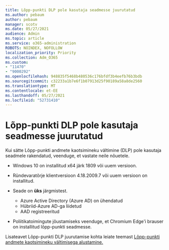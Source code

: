 ```yaml
---
title: Lõpp-punkti DLP pole kasutaja seadmesse juurutatud
ms.author: pebaum
author: pebaum
manager: scotv
ms.date: 05/27/2021
audience: Admin
ms.topic: article
ms.service: o365-administration
ROBOTS: NOINDEX, NOFOLLOW
localization_priority: Priority
ms.collection: Adm_O365
ms.custom:
- "11470"
- "9000292"
ms.openlocfilehash: 948835f5468b480536c176bfdf3b4eefb76b3bdb
ms.sourcegitcommit: c32233a1b7e6f1b07913d25f90189a58a8de2560
ms.translationtype: MT
ms.contentlocale: et-EE
ms.lasthandoff: 05/27/2021
ms.locfileid: "52731410"
---
```

# <a name="endpoint-dlp-not-deployed-to-users-device"></a>Lõpp-punkti DLP pole kasutaja seadmesse juurutatud

Kui sätte Lõpp-punkti andmete kaotsimineku vältimine (DLP) pole kasutaja seadmele rakendatud, veenduge, et vastate neile nõuetele.

- Windows 10 on installitud x64 järk 1809 või uuem versioon.
- Ründevaratõrje klientversioon 4.18.2009.7 või uuem versioon on installitud.
- Seade on **üks** järgmistest.
    
    - Azure Active Directory (Azure AD) on ühendatud
    - Hübriid-Azure AD-ga liidetud
    - AAD registreeritud

- Poliitikatoimingute jõustamiseks veenduge, et Chromium Edge'i brauser on installitud lõpp-punkti seadmesse.

Lisateavet Lõpp-punkti DLP juurutamise kohta leiate teemast [Lõpp-punkti andmete kaotsimineku vältimisega alustamine.](/microsoft-365/compliance/endpoint-dlp-getting-started#prepare-your-endpoints)